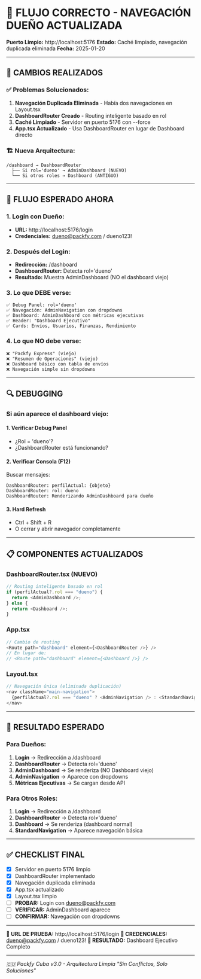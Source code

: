 # 🎯 FLUJO CORRECTO - NAVEGACIÓN DUEÑO ACTUALIZADA

**Puerto Limpio:** http://localhost:5176
**Estado:** Caché limpiado, navegación duplicada eliminada
**Fecha:** 2025-01-20

---

## 🔄 CAMBIOS REALIZADOS

### ✅ **Problemas Solucionados:**

1. **Navegación Duplicada Eliminada** - Había dos navegaciones en Layout.tsx
2. **DashboardRouter Creado** - Routing inteligente basado en rol
3. **Caché Limpiado** - Servidor en puerto 5176 con --force
4. **App.tsx Actualizado** - Usa DashboardRouter en lugar de Dashboard directo

### 🏗️ **Nueva Arquitectura:**

```
/dashboard → DashboardRouter
  ├── Si rol='dueno' → AdminDashboard (NUEVO)
  └── Si otros roles → Dashboard (ANTIGUO)
```

---

## 🎯 FLUJO ESPERADO AHORA

### 1. Login con Dueño:

- **URL:** http://localhost:5176/login
- **Credenciales:** dueno@packfy.com / dueno123!

### 2. Después del Login:

- **Redirección:** /dashboard
- **DashboardRouter:** Detecta rol='dueno'
- **Resultado:** Muestra AdminDashboard (NO el dashboard viejo)

### 3. Lo que DEBE verse:

```
✅ Debug Panel: rol='dueno'
✅ Navegación: AdminNavigation con dropdowns
✅ Dashboard: AdminDashboard con métricas ejecutivas
✅ Header: "Dashboard Ejecutivo"
✅ Cards: Envíos, Usuarios, Finanzas, Rendimiento
```

### 4. Lo que NO debe verse:

```
❌ "Packfy Express" (viejo)
❌ "Resumen de Operaciones" (viejo)
❌ Dashboard básico con tabla de envíos
❌ Navegación simple sin dropdowns
```

---

## 🔍 DEBUGGING

### Si aún aparece el dashboard viejo:

#### 1. Verificar Debug Panel

- ¿Rol = 'dueno'?
- ¿DashboardRouter está funcionando?

#### 2. Verificar Consola (F12)

Buscar mensajes:

```
DashboardRouter: perfilActual: {objeto}
DashboardRouter: rol: dueno
DashboardRouter: Renderizando AdminDashboard para dueño
```

#### 3. Hard Refresh

- Ctrl + Shift + R
- O cerrar y abrir navegador completamente

---

## 📋 COMPONENTES ACTUALIZADOS

### DashboardRouter.tsx (NUEVO)

```typescript
// Routing inteligente basado en rol
if (perfilActual?.rol === "dueno") {
  return <AdminDashboard />;
} else {
  return <Dashboard />;
}
```

### App.tsx

```typescript
// Cambio de routing
<Route path="dashboard" element={<DashboardRouter />} />
// En lugar de:
// <Route path="dashboard" element={<Dashboard />} />
```

### Layout.tsx

```typescript
// Navegación única (eliminada duplicación)
<nav className="main-navigation">
  {perfilActual?.rol === "dueno" ? <AdminNavigation /> : <StandardNavigation />}
</nav>
```

---

## 🚀 RESULTADO ESPERADO

### Para Dueños:

1. **Login** → Redirección a /dashboard
2. **DashboardRouter** → Detecta rol='dueno'
3. **AdminDashboard** → Se renderiza (NO Dashboard viejo)
4. **AdminNavigation** → Aparece con dropdowns
5. **Métricas Ejecutivas** → Se cargan desde API

### Para Otros Roles:

1. **Login** → Redirección a /dashboard
2. **DashboardRouter** → Detecta rol≠'dueno'
3. **Dashboard** → Se renderiza (dashboard normal)
4. **StandardNavigation** → Aparece navegación básica

---

## ✅ CHECKLIST FINAL

- [x] Servidor en puerto 5176 limpio
- [x] DashboardRouter implementado
- [x] Navegación duplicada eliminada
- [x] App.tsx actualizado
- [x] Layout.tsx limpio
- [ ] **PROBAR:** Login con dueno@packfy.com
- [ ] **VERIFICAR:** AdminDashboard aparece
- [ ] **CONFIRMAR:** Navegación con dropdowns

---

**🎯 URL DE PRUEBA:** http://localhost:5176/login
**🔑 CREDENCIALES:** dueno@packfy.com / dueno123!
**📱 RESULTADO:** Dashboard Ejecutivo Completo

---

_🇨🇺 Packfy Cuba v3.0 - Arquitectura Limpia_
_"Sin Conflictos, Solo Soluciones"_
